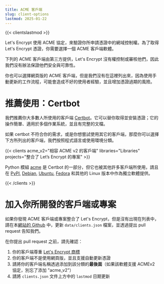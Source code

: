 ```yaml
---
title: ACME 客戶端
slug: client-options
lastmod: 2025-01-22
---
```


{{< clientslastmod >}}

Let's Encrypt 使用 ACME 協定，來驗證你所申請憑證中的網域控制權。為了取得 Let's Encrypt 憑證，你需要選擇一個 ACME 客戶端軟體。

下列的 ACME 客戶端由第三方提供，Let's Encrypt 沒有權控制或審核他們，因此我們沒有辦法保證他們安全與可靠性。

你也可以選擇網頁版的 ACME 客戶端，但是我們沒有在這裡列出來，因為使用手動更新的工作流程，可能會造成不好的使用者經驗，並且增加憑證過期的風險。

# 推薦使用：Certbot

我們推薦你大多數人所使用的客戶端 [Certbot](https://certbot.eff.org/)。它可以替你取得並安裝憑證；它的操作簡單、適用於多個作業系統，並且有完整的文檔。

如果 certbot 不符合你的需求，或是你想嘗試使用其它的客戶端，那麼你可以選擇下方所列出的客戶端，我們按照程式語言或使用環境分類。

{{< clients acme_v2="相容 ACME v2 的客戶端" libraries="Libraries" projects="整合了 Let’s Encrypt 的專案" >}}

Python 模組 [acme](https://github.com/certbot/certbot/tree/main/acme) 是 Certbot 的一部分，但它也被其他許多客戶端所使用，請且在 [PyPI](https://pypi.python.org/pypi/acme), [Debian](https://packages.debian.org/search?keywords=python-acme), [Ubuntu](https://launchpad.net/ubuntu/+source/python-acme), [Fedora](https://bodhi.fedoraproject.org/updates/?packages=python-acme) 和其他的 Linux 版本中作為獨立軟體提供。

{{< /clients >}}

# 加入你所開發的客戶端或專案

如果你發現 ACME 客戶端或專案整合了 Let's Encrypt，但是沒有出現在列表中，請在本[網站的 Github](https://github.com/letsencrypt/website/) 中，更新 `data/clients.json` 檔案，並透過提出 pull request 告知我們。


在你提出 pull request 之前，請先確認：

1. 你的客戶端尊重 [Let's Encrypt 商標](https://www.abetterinternet.org/trademarks)
1. 你的客戶端不是使用網頁版，並且支援自動更新憑證
1. 請將你的客戶端名稱透過添加到該分類的**最後面**（如果該軟體支援 ACMEv2 協定，別忘了添加 "acme_v2"）
1. 請將 `clients.json` 文件上方中的 `lastmod` 日期更新
